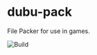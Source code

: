 # dubu-pack

File Packer for use in games.

![Build](https://github.com/Husenap/dubu-pack/workflows/Build/badge.svg)
